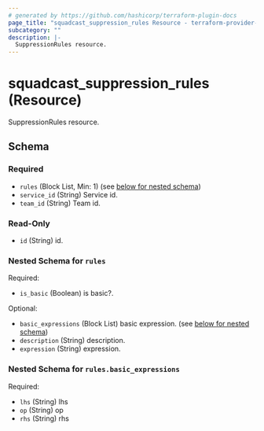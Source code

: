 ```yaml
---
# generated by https://github.com/hashicorp/terraform-plugin-docs
page_title: "squadcast_suppression_rules Resource - terraform-provider-squadcast-new"
subcategory: ""
description: |-
  SuppressionRules resource.
---
```


# squadcast_suppression_rules (Resource)

SuppressionRules resource.



<!-- schema generated by tfplugindocs -->
## Schema

### Required

- `rules` (Block List, Min: 1) (see [below for nested schema](#nestedblock--rules))
- `service_id` (String) Service id.
- `team_id` (String) Team id.

### Read-Only

- `id` (String) id.

<a id="nestedblock--rules"></a>
### Nested Schema for `rules`

Required:

- `is_basic` (Boolean) is basic?.

Optional:

- `basic_expressions` (Block List) basic expression. (see [below for nested schema](#nestedblock--rules--basic_expressions))
- `description` (String) description.
- `expression` (String) expression.

<a id="nestedblock--rules--basic_expressions"></a>
### Nested Schema for `rules.basic_expressions`

Required:

- `lhs` (String) lhs
- `op` (String) op
- `rhs` (String) rhs


